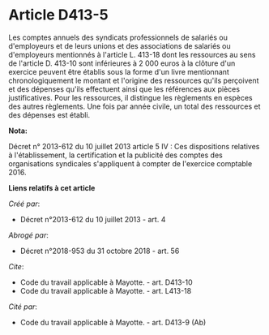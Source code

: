 # Article D413-5

Les comptes annuels des syndicats professionnels de salariés ou d'employeurs et de leurs unions et des associations de
salariés ou d'employeurs mentionnés à l'article L. 413-18 dont les ressources au sens de l'article D. 413-10 sont inférieures
à 2 000 euros à la clôture d'un exercice peuvent être établis sous la forme d'un livre mentionnant chronologiquement le
montant et l'origine des ressources qu'ils perçoivent et des dépenses qu'ils effectuent ainsi que les références aux pièces
justificatives. Pour les ressources, il distingue les règlements en espèces des autres règlements. Une fois par année civile,
un total des ressources et des dépenses est établi.

**Nota:**

Décret n° 2013-612 du 10 juillet 2013 article 5 IV : Ces dispositions relatives à l'établissement, la certification et la
publicité des comptes des organisations syndicales s'appliquent à compter de l'exercice comptable 2016.

**Liens relatifs à cet article**

_Créé par_:

  - Décret n°2013-612 du 10 juillet 2013 - art. 4

_Abrogé par_:

  - Décret n°2018-953 du 31 octobre 2018 - art. 56

_Cite_:

  - Code du travail applicable à Mayotte. - art. D413-10
  - Code du travail applicable à Mayotte. - art. L413-18

_Cité par_:

  - Code du travail applicable à Mayotte. - art. D413-9 (Ab)
